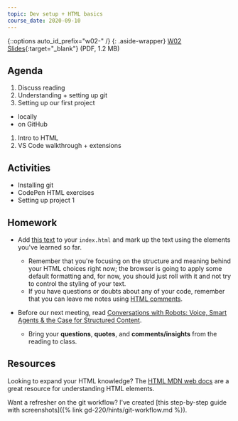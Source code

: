 ```yaml
---
topic: Dev setup + HTML basics
course_date: 2020-09-10
---
```


{::options auto_id_prefix="w02-" /}
{: .aside-wrapper}
<span class="highlighter">
[W02 Slides](files/w02.min.pdf){:target="_blank"} (PDF, 1.2 MB)
</span>

## Agenda
1. Discuss reading
1. Understanding + setting up git
1. Setting up our first project
  - locally
  - on GitHub
1. Intro to HTML
1. VS Code walkthrough + extensions

## Activities

- Installing git
- CodePen HTML exercises
- Setting up project 1

## Homework

- Add [this text](https://gist.github.com/angeliquejw/a4279c23d1e49d2b5dfadc54b45dcce3) to your `index.html` and mark up the text using the elements you've learned so far.
    - Remember that you're focusing on the structure and meaning behind your HTML choices right now; the browser is going to apply some default formatting and, for now, you should just roll with it and not try to control the styling of your text.
    - If you have questions or doubts about any of your code, remember that you can leave me notes using [HTML comments](https://developer.mozilla.org/en-US/docs/Learn/HTML/Introduction_to_HTML/Getting_started#HTML_comments).

- Before our next meeting, read [Conversations with Robots: Voice, Smart Agents & the Case for Structured Content](https://alistapart.com/article/conversations-with-robots).
    - Bring your **questions**, **quotes**, and **comments/insights** from the reading to class.

## Resources

Looking to expand your HTML knowledge? The [HTML MDN web docs](https://developer.mozilla.org/en-US/docs/Web/HTML) are a great resource for understanding HTML elements.

Want a refresher on the git workflow? I've created [this step-by-step guide with screenshots]({% link gd-220/hints/git-workflow.md %}).


